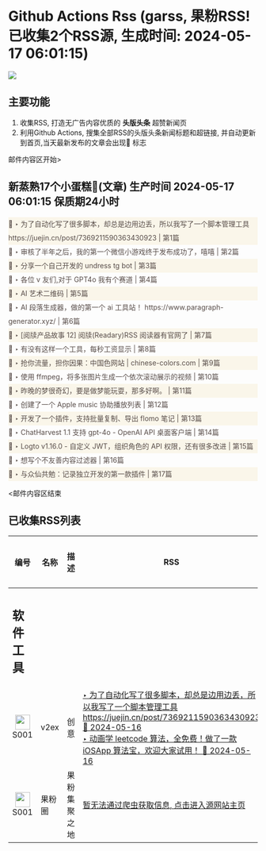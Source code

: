 # Github Actions Rss (garss, 果粉RSS! 已收集2个RSS源, 生成时间: 2024-05-17 06:01:15)

![](https://cdn.jsdelivr.net/gh/xinkeji/garss/_media/ga-rss.png)



## 主要功能
1. 收集RSS, 打造无广告内容优质的 **头版头条** 超赞新闻页
2. 利用Github Actions, 搜集全部RSS的头版头条新闻标题和超链接, 并自动更新到首页,当天最新发布的文章会出现🌈 标志

邮件内容区开始>
<h2>新蒸熟17个小蛋糕🍰(文章) 生产时间 2024-05-17 06:01:15 保质期24小时</h2>

<div style='line-height:3;background-color:#FAF6EA;' ><a href='https://www.v2ex.com/t/1041444#reply13' style="line-height:2;text-decoration:none;display:block;color:#584D49;">🌈 ‣ 为了自动化写了很多脚本，却总是边用边丢，所以我写了一个脚本管理工具 https://juejin.cn/post/7369211590363430923 | 第1篇</a></div><div style='line-height:3;' ><a href='https://www.v2ex.com/t/1041391#reply60' style="line-height:2;text-decoration:none;display:block;color:#584D49;">🌈 ‣ 审核了半年之后，我的第一个微信小游戏终于发布成功了，嘻嘻 | 第2篇</a></div><div style='line-height:3;background-color:#FAF6EA;' ><a href='https://www.v2ex.com/t/1041317#reply5' style="line-height:2;text-decoration:none;display:block;color:#584D49;">🌈 ‣ 分享一个自己开发的 undress tg bot | 第3篇</a></div><div style='line-height:3;' ><a href='https://www.v2ex.com/t/1041418#reply8' style="line-height:2;text-decoration:none;display:block;color:#584D49;">🌈 ‣ 各位 v 友们,对于 GPT4o 我有个赛道 | 第4篇</a></div><div style='line-height:3;background-color:#FAF6EA;' ><a href='https://www.v2ex.com/t/1041382#reply9' style="line-height:2;text-decoration:none;display:block;color:#584D49;">🌈 ‣ AI 艺术二维码 | 第5篇</a></div><div style='line-height:3;' ><a href='https://www.v2ex.com/t/1041429#reply0' style="line-height:2;text-decoration:none;display:block;color:#584D49;">🌈 ‣ AI 段落生成器，做的第一个 ai 工具站！ https://www.paragraph-generator.xyz/ | 第6篇</a></div><div style='line-height:3;background-color:#FAF6EA;' ><a href='https://www.v2ex.com/t/1041389#reply0' style="line-height:2;text-decoration:none;display:block;color:#584D49;">🌈 ‣ [阅牍产品故事 12] 阅牍(Readary)RSS 阅读器有官网了 | 第7篇</a></div><div style='line-height:3;' ><a href='https://www.v2ex.com/t/1041191#reply36' style="line-height:2;text-decoration:none;display:block;color:#584D49;">🌈 ‣ 有没有这样一个工具，每秒工资显示 | 第8篇</a></div><div style='line-height:3;background-color:#FAF6EA;' ><a href='https://www.v2ex.com/t/1041290#reply32' style="line-height:2;text-decoration:none;display:block;color:#584D49;">🌈 ‣ 抢你流量，担你因果：中国色网站 | chinese-colors.com | 第9篇</a></div><div style='line-height:3;' ><a href='https://www.v2ex.com/t/1041355#reply5' style="line-height:2;text-decoration:none;display:block;color:#584D49;">🌈 ‣ 使用 ffmpeg，将多张图片生成一个依次滚动展示的视频 | 第10篇</a></div><div style='line-height:3;background-color:#FAF6EA;' ><a href='https://www.v2ex.com/t/1041250#reply15' style="line-height:2;text-decoration:none;display:block;color:#584D49;">🌈 ‣ 昨晚的梦很奇幻，要是做梦能玩耍，那多好啊。 | 第11篇</a></div><div style='line-height:3;' ><a href='https://www.v2ex.com/t/1041430#reply1' style="line-height:2;text-decoration:none;display:block;color:#584D49;">🌈 ‣ 创建了一个 Apple music 协助播放列表 | 第12篇</a></div><div style='line-height:3;background-color:#FAF6EA;' ><a href='https://www.v2ex.com/t/1041312#reply1' style="line-height:2;text-decoration:none;display:block;color:#584D49;">🌈 ‣ 开发了一个插件，支持批量复制、导出 flomo 笔记 | 第13篇</a></div><div style='line-height:3;' ><a href='https://www.v2ex.com/t/1041323#reply0' style="line-height:2;text-decoration:none;display:block;color:#584D49;">🌈 ‣ ChatHarvest 1.1 支持 gpt-4o - OpenAI API 桌面客户端 | 第14篇</a></div><div style='line-height:3;background-color:#FAF6EA;' ><a href='https://www.v2ex.com/t/1041314#reply0' style="line-height:2;text-decoration:none;display:block;color:#584D49;">🌈 ‣ Logto v1.16.0 - 自定义 JWT，组织角色的 API 权限，还有很多改进 | 第15篇</a></div><div style='line-height:3;' ><a href='https://www.v2ex.com/t/1041359#reply4' style="line-height:2;text-decoration:none;display:block;color:#584D49;">🌈 ‣ 想写个不友善内容过滤器 | 第16篇</a></div><div style='line-height:3;background-color:#FAF6EA;' ><a href='https://www.v2ex.com/t/1041192#reply1' style="line-height:2;text-decoration:none;display:block;color:#584D49;">🌈 ‣ 与众仙共勉：记录独立开发的第一款插件 | 第17篇</a></div>

<邮件内容区结束

## 已收集RSS列表

| 编号 | 名称 | 描述 | RSS | 最新内容 |
| --- | --- | --- | --- | --- |
| <h2 id="软件工具">软件工具</h2> |  |   |  |  |
| <div id="S001" style="text-align: center;"><img src="https://cdn.jsdelivr.net/gh/zhaoolee/garss/_media/favicon/S001.png" width="30px" style="width:30px;height: auto;"/><br><span>S001</span></div> | v2ex | 创意 | [‣ 为了自动化写了很多脚本，却总是边用边丢，所以我写了一个脚本管理工具 https://juejin.cn/post/7369211590363430923 🌈 2024-05-16](https://www.v2ex.com/t/1041444#reply13)<br/>[‣ 动画学 leetcode 算法，全免费！做了一款 iOSApp 算法宝，欢迎大家试用！ 🌈 2024-05-16](https://www.v2ex.com/t/915862#reply140) | [订阅地址](https://www.v2ex.com/feed/tab/creative.xml) |
| <div id="S001" style="text-align: center;"><img src="https://cdn.jsdelivr.net/gh/zhaoolee/garss/_media/favicon/S001.png" width="30px" style="width:30px;height: auto;"/><br><span>S001</span></div> | 果粉圈 | 果粉集聚之地 | [暂无法通过爬虫获取信息, 点击进入源网站主页](https://g0f.cn) | [订阅地址](https://g0f.cn/rss.xml) |



